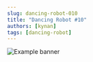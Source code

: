 ```yaml
---
slug: dancing-robot-010
title: "Dancing Robot #10"
authors: [kynan]
tags: [dancing-robot]
---
```


![Example banner](/img/stories/dancing-robot/010.PNG)
